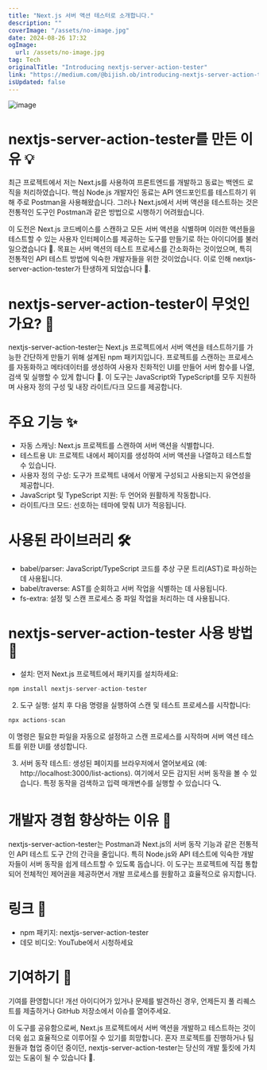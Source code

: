 ```yaml
---
title: "Next.js 서버 액션 테스터로 소개합니다."
description: ""
coverImage: "/assets/no-image.jpg"
date: 2024-08-26 17:32
ogImage: 
  url: /assets/no-image.jpg
tag: Tech
originalTitle: "Introducing nextjs-server-action-tester"
link: "https://medium.com/@bijish.ob/introducing-nextjs-server-action-tester-6ab4e4123c5f"
isUpdated: false
---
```



![image](https://miro.medium.com/v2/resize:fit:1400/1*eRV52WQT_MNLi6yoQqUZ5g.gif)

# nextjs-server-action-tester를 만든 이유 💡

최근 프로젝트에서 저는 Next.js를 사용하여 프론트엔드를 개발하고 동료는 백엔드 로직을 처리하였습니다. 핵심 Node.js 개발자인 동료는 API 엔드포인트를 테스트하기 위해 주로 Postman을 사용해왔습니다. 그러나 Next.js에서 서버 액션을 테스트하는 것은 전통적인 도구인 Postman과 같은 방법으로 시행하기 어려웠습니다.

이 도전은 Next.js 코드베이스를 스캔하고 모든 서버 액션을 식별하며 이러한 액션들을 테스트할 수 있는 사용자 인터페이스를 제공하는 도구를 만들기로 하는 아이디어를 불러일으켰습니다 🎯. 목표는 서버 액션의 테스트 프로세스를 간소화하는 것이었으며, 특히 전통적인 API 테스트 방법에 익숙한 개발자들을 위한 것이었습니다. 이로 인해 nextjs-server-action-tester가 탄생하게 되었습니다 🚀.

<div class="content-ad"></div>

# nextjs-server-action-tester이 무엇인가요? 🤖

nextjs-server-action-tester는 Next.js 프로젝트에서 서버 액션을 테스트하기를 가능한 간단하게 만들기 위해 설계된 npm 패키지입니다. 프로젝트를 스캔하는 프로세스를 자동화하고 메타데이터를 생성하여 사용자 친화적인 UI를 만들어 서버 함수를 나열, 검색 및 실행할 수 있게 합니다 🎨. 이 도구는 JavaScript와 TypeScript를 모두 지원하며 사용자 정의 구성 및 내장 라이트/다크 모드를 제공합니다.

# 주요 기능 ✨

- 자동 스캐닝: Next.js 프로젝트를 스캔하여 서버 액션을 식별합니다.
- 테스트용 UI: 프로젝트 내에서 페이지를 생성하여 서버 액션을 나열하고 테스트할 수 있습니다.
- 사용자 정의 구성: 도구가 프로젝트 내에서 어떻게 구성되고 사용되는지 유연성을 제공합니다.
- JavaScript 및 TypeScript 지원: 두 언어와 원활하게 작동합니다.
- 라이트/다크 모드: 선호하는 테마에 맞춰 UI가 적응됩니다.

<div class="content-ad"></div>

# 사용된 라이브러리 🛠️

- babel/parser: JavaScript/TypeScript 코드를 추상 구문 트리(AST)로 파싱하는 데 사용됩니다.
- babel/traverse: AST를 순회하고 서버 작업을 식별하는 데 사용됩니다.
- fs-extra: 설정 및 스캔 프로세스 중 파일 작업을 처리하는 데 사용됩니다.

# nextjs-server-action-tester 사용 방법 🚀

- 설치: 먼저 Next.js 프로젝트에서 패키지를 설치하세요:

<div class="content-ad"></div>

```js
npm install nextjs-server-action-tester
```

2. 도구 실행: 설치 후 다음 명령을 실행하여 스캔 및 테스트 프로세스를 시작합니다:

```js
npx actions-scan
```

이 명령은 필요한 파일을 자동으로 설정하고 스캔 프로세스를 시작하며 서버 액션 테스트를 위한 UI를 생성합니다.

<div class="content-ad"></div>

3. 서버 동작 테스트: 생성된 페이지를 브라우저에서 열어보세요 (예: http://localhost:3000/list-actions). 여기에서 모든 감지된 서버 동작을 볼 수 있습니다. 특정 동작을 검색하고 입력 매개변수를 실행할 수 있습니다 🔍.

# 개발자 경험 향상하는 이유 🚀

nextjs-server-action-tester는 Postman과 Next.js의 서버 동작 기능과 같은 전통적인 API 테스트 도구 간의 간극을 줄입니다. 특히 Node.js와 API 테스트에 익숙한 개발자들이 서버 동작을 쉽게 테스트할 수 있도록 돕습니다. 이 도구는 프로젝트에 직접 통합되어 전체적인 제어권을 제공하면서 개발 프로세스를 원활하고 효율적으로 유지합니다.

# 링크 🔗

<div class="content-ad"></div>

- npm 패키지: nextjs-server-action-tester
- 데모 비디오: YouTube에서 시청하세요

# 기여하기 🤝

기여를 환영합니다! 개선 아이디어가 있거나 문제를 발견하신 경우, 언제든지 풀 리퀘스트를 제출하거나 GitHub 저장소에서 이슈를 열어주세요.

이 도구를 공유함으로써, Next.js 프로젝트에서 서버 액션을 개발하고 테스트하는 것이 더욱 쉽고 효율적으로 이루어질 수 있기를 희망합니다. 혼자 프로젝트를 진행하거나 팀원들과 협업 중이던 중이던, nextjs-server-action-tester는 당신의 개발 툴킷에 가치 있는 도움이 될 수 있습니다 💼.